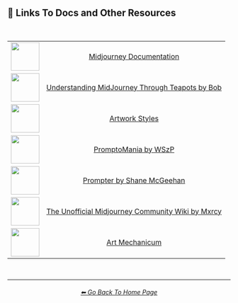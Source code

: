 <h2>🔗 Links To Docs and Other Resources</h2>

<br>

<div align=center>

<table>
	<tr align=center valign=middle>
		<td><img src="https://i.imgur.com/2H1Ruh6.png" width=64 /></td>
		<td><a href="https://midjourney.gitbook.io/docs/">Midjourney Documentation</a></td>
	</tr>
	<tr align=center valign=middle>
		<td><img src="https://i.imgur.com/IJuqEnz.png" width=64 /></td>
		<td><a href="https://rexwang8.github.io/resource/ai/teapot">Understanding MidJourney Through Teapots by Bob</a></td>
	</tr>
	<tr align=center valign=middle>
		<td><img src="https://i.imgur.com/bQyzyAT.png" width=64 /></td>
		<td><a href="https://www.wikiart.org/en/paintings-by-style">Artwork Styles</a></td>
	</tr>
	<tr align=center valign=middle>
		<td><img src="https://i.imgur.com/PvW9UZg.png" width=64 /></td>
		<td><a href="https://promptomania.com/prompt-builder/">PromptoMania by WSzP</a></td>
	</tr>
	<tr align=center valign=middle>
		<td><img src="https://i.imgur.com/HFiUP8R.png" width=64 /></td>
		<td><a href="https://www.thedreamingstate.com/portfolio/art/prompter/">Prompter by Shane McGeehan</a></td>
	</tr>
	<tr align=center valign=middle>
		<td><img src="https://i.imgur.com/4KCFs4G.png" width=64 /></td>
		<td><a href="https://mj.aihub.gg/">The Unofficial Midjourney Community Wiki by Mxrcy</a></td>
	</tr>
	<tr align=center valign=middle>
		<td><img src="https://i.imgur.com/ZeebGCK.png" width=64 /></td>
		<td><a href="https://wiki.artmechanicum.com/wiki/Main_Page">Art Mechanicum</a></td>
	</tr>
</table>

</div>

<br>
<hr><!--------------->
<div align="center">
<h6><a href="https://github.com/willwulfken/MidJourney-Styles-and-Keywords-Reference/blob/main/README.md">⬅ Go Back To Home Page</a></h6>
</div>